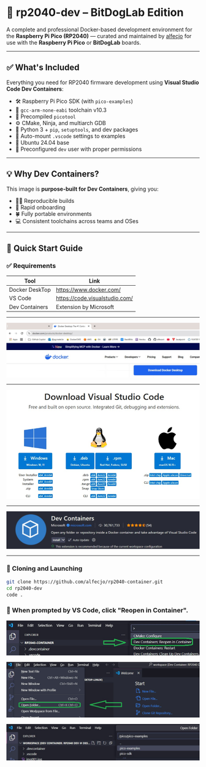 # 🐾 rp2040-dev – BitDogLab Edition

A complete and professional Docker-based development environment for the **Raspberry Pi Pico (RP2040)** — curated and maintained by [alfecjo](https://github.com/alfecjo) for use with the **Raspberry Pi Pico** or **BitDogLab** boards.

---

## ✅ What's Included

Everything you need for RP2040 firmware development using **Visual Studio Code Dev Containers**:

- 🛠️ Raspberry Pi Pico SDK (with `pico-examples`)
- 💸 `gcc-arm-none-eabi` toolchain v10.3
- 🔧 Precompiled `picotool`
- ⚙️ CMake, Ninja, and multiarch GDB
- 🐍 Python 3 + `pip`, `setuptools`, and dev packages
- 🧠 Auto-mount `.vscode` settings to examples
- 🐧 Ubuntu 24.04 base
- 👤 Preconfigured `dev` user with proper permissions

---

## 💡 Why Dev Containers?

This image is **purpose-built for Dev Containers**, giving you:

- 👨‍💻 Reproducible builds
- 🚀 Rapid onboarding
- 🍀 Fully portable environments
- 💻 Consistent toolchains across teams and OSes

---

## 🚀 Quick Start Guide

### ✅ Requirements

| Tool            | Link                                  |
|-----------------|---------------------------------------|
| Docker DeskTop  | https://www.docker.com/               |
| VS Code         | https://code.visualstudio.com/        |
| Dev Containers  | Extension by Microsoft                |

---
![Docker: Install](img/img004.jpg)

---
![VSC: Install](img/img005.jpg)

---
![Dev Containers: Install](img/img006.jpg)

---

### 🔧 Cloning and Launching

```bash
git clone https://github.com/alfecjo/rp2040-container.git
cd rp2040-dev
code .
```

### 📁 When prompted by VS Code, click "Reopen in Container".

![Dev Containers: Reopen Containers](img/img001.jpg)

![Dev Containers: Reopen Containers](img/img002.jpg)

![Dev Containers: Reopen Containers](img/img003.jpg)



